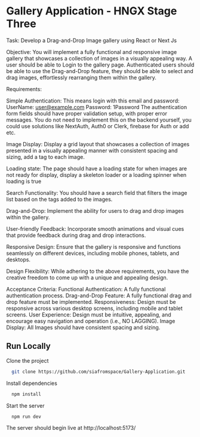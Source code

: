 
# Gallery Application - HNGX Stage Three

Task: Develop a Drag-and-Drop Image gallery using React or Next Js

Objective: You will implement a fully functional and responsive image gallery that showcases a collection of images in a visually appealing way.
A user should be able to Login to the gallery page. Authenticated users should be able to use the Drag-and-Drop feature, they should be able to select and drag images, effortlessly rearranging them within the gallery.

Requirements:

Simple Authentication: 
This means login with this email and password:
UserName: user@example.com
Password: 1Password
The authentication form fields should have proper validation setup, with proper error messages. You do not need to implement this on the backend yourself, you could use solutions like NextAuth, Auth0 or Clerk, firebase for Auth or add etc.

Image Display:
Display a grid layout that showcases a collection of images presented in a visually appealing manner with consistent spacing and sizing, add a tag to each image.

Loading state:
The page should have a loading state for when images are not ready for display, display a skeleton loader or a loading spinner when loading is true

Search Functionality:
You should have a search field that filters the image list based on the tags added to the images.

Drag-and-Drop:
Implement the ability for users to drag and drop images within the gallery.

User-friendly Feedback:
Incorporate smooth animations and visual cues that provide feedback during drag and drop interactions.

Responsive Design:
Ensure that the gallery is responsive and functions seamlessly on different devices, including mobile phones, tablets, and desktops.

Design Flexibility:
While adhering to the above requirements, you have the creative freedom to come up with a unique and appealing design.

Acceptance Criteria:
Functional Authentication: A fully functional authentication process.
Drag-and-Drop Feature: A fully functional drag and drop feature must be implemented.
Responsiveness: Design must be responsive across various desktop  screens, including mobile and tablet screens.
User Experience: Design must be intuitive, appealing, and encourage easy navigation and operation (i.e., NO LAGGING).
Image Display: All Images should have consistent spacing and sizing.




## Run Locally

Clone the project

```bash
  git clone https://github.com/siafromspace/Gallery-Application.git
```

Install dependencies

```bash
  npm install
```

Start the server

```bash
  npm run dev
```

The server should begin live at http://localhost:5173/

